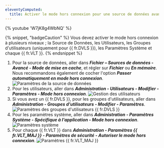 ```yaml
---
eleventyComputed:
  title: Activer le mode hors connexion pour une source de données avancée
---
```

{% youtube 'W7jK8g4WbNQ' %}

{% snippet, "badgeCaution" %}
Vous devez activer le mode hors connexion à plusieurs niveaux ; la Source de Données, les Utilisateurs, les Groupes d'utilisateurs (uniquement pour {{ fr.DVLS }}), les Paramètres Système et chaque {{ fr.VLT }}.
{% endsnippet %}

1. Pour la source de données, aller dans ***Fichier – Sources de données - Avancé - Mode de mise en cache***, et régler sur ***Fichier*** ou ***En mémoire***. Nous recommandons également de cocher l'option ***Passer automatiquement en mode hors connexion***.
![Paramètres de la source de données](https://cdnweb.devolutions.net/docs/RDMW4083_2024_2.png)
1. Pour les utilisateurs, aller dans ***Administration - Utilisateurs - Modifier - Paramètres - Mode hors connexion***.
![Gestion des utilisateurs](https://cdnweb.devolutions.net/docs/RDMW4088_2024_2.png)
1. Si vous avez un {{ fr.DVLS }}, pour les groupes d'utilisateurs, aller dans ***Administration - Groupes d'utilisateurs - Modifier - Paramètres***.
![Paramètres des groupes d'utilisateurs {{ fr.DVLS }}](https://cdnweb.devolutions.net/docs/RDMW4084_2024_2.png)
1. Pour les paramètres système, aller dans ***Administration - Paramètres Système - Spécifique à l'application - Mode hors connexion***.
![Paramètres système](https://cdnweb.devolutions.net/docs/RDMW4087_2024_2.png)
1. Pour chaque {{ fr.VLT }} dans ***Administration - Paramètres {{ fr.VLT_MAJ }} - Paramètres de sécurité - Autoriser le mode hors connexion***.
![Paramètres {{ fr.VLT_MAJ }}](https://cdnweb.devolutions.net/docs/RDMW4086_2024_2.png)